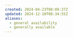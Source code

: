 ```yaml
---
created: 2024-04-23T08:09:37Z
updated: 2024-12-10T08:34:55Z
aliases:
  - general availability
  - generally available
---
```

